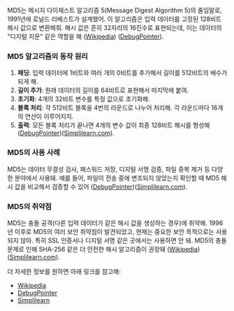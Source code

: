 MD5는 메시지 다이제스트 알고리즘 5(Message Digest Algorithm 5)의 줄임말로, 1991년에 로널드 리베스트가 설계했어. 이 알고리즘은 입력 데이터를 고정된 128비트 해시 값으로 변환해줘. 해시 값은 흔히 32자리의 16진수로 표현되는데, 이는 데이터의 "디지털 지문" 같은 역할을 해​ ([Wikipedia](https://en.wikipedia.org/wiki/MD5))​​ ([DebugPointer](https://debugpointer.com/security/md5-hash-overview))​.

### MD5 알고리즘의 동작 원리

1. **패딩**: 입력 데이터에 1비트와 여러 개의 0비트를 추가해서 길이를 512비트의 배수가 되게 해.
2. **길이 추가**: 원래 데이터의 길이를 64비트로 표현해서 마지막에 붙여.
3. **초기화**: 4개의 32비트 변수를 특정 값으로 초기화해.
4. **블록 처리**: 각 512비트 블록을 4번의 라운드로 나누어 처리해. 각 라운드마다 16개의 연산이 이루어지지.
5. **출력**: 모든 블록 처리가 끝나면 4개의 변수 값이 최종 128비트 해시를 형성해​ ([DebugPointer](https://debugpointer.com/security/md5-hash-overview))​​ ([Simplilearn.com](https://www.simplilearn.com/tutorials/cyber-security-tutorial/md5-algorithm))​.

### MD5의 사용 사례

MD5는 데이터 무결성 검사, 패스워드 저장, 디지털 서명 검증, 파일 중복 제거 등 다양한 분야에서 사용돼. 예를 들어, 파일이 전송 중에 변조되지 않았는지 확인할 때 MD5 해시 값을 비교해서 검증할 수 있어​ ([DebugPointer](https://debugpointer.com/security/md5-hash-overview))​​ ([Simplilearn.com](https://www.simplilearn.com/tutorials/cyber-security-tutorial/md5-algorithm))​.

### MD5의 취약점

MD5는 충돌 공격(다른 입력 데이터가 같은 해시 값을 생성하는 경우)에 취약해. 1996년 이후로 MD5의 여러 보안 취약점이 발견되었고, 현재는 중요한 보안 목적으로는 사용되지 않아. 특히 SSL 인증서나 디지털 서명 같은 곳에서는 사용하면 안 돼. MD5의 충돌 문제로 인해 SHA-256 같은 더 안전한 해시 알고리즘이 권장돼​ ([Wikipedia](https://en.wikipedia.org/wiki/MD5))​​ ([Simplilearn.com](https://www.simplilearn.com/tutorials/cyber-security-tutorial/md5-algorithm))​.

더 자세한 정보를 원하면 아래 링크를 참고해:

- [Wikipedia](https://en.wikipedia.org/wiki/MD5)
- [DebugPointer](https://debugpointer.com)
- [Simplilearn](https://www.simplilearn.com)